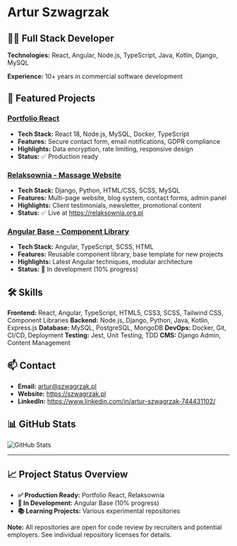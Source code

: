 # Artur Szwagrzak

## 👨‍💻 Full Stack Developer

**Technologies:** React, Angular, Node.js, TypeScript, Java, Kotlin, Django, MySQL

**Experience:** 10+ years in commercial software development

## 🚀 Featured Projects

### [Portfolio React](https://github.com/Arczi89/portfolio-react)

- **Tech Stack:** React 18, Node.js, MySQL, Docker, TypeScript
- **Features:** Secure contact form, email notifications, GDPR compliance
- **Highlights:** Data encryption, rate limiting, responsive design
- **Status:** ✅ Production ready

### [Relaksownia - Massage Website](https://github.com/Arczi89/relaksownia)

- **Tech Stack:** Django, Python, HTML/CSS, SCSS, MySQL
- **Features:** Multi-page website, blog system, contact forms, admin panel
- **Highlights:** Client testimonials, newsletter, promotional content
- **Status:** ✅ Live at https://relaksownia.org.pl

### [Angular Base - Component Library](https://github.com/Arczi89/angular-base)

- **Tech Stack:** Angular, TypeScript, SCSS, HTML
- **Features:** Reusable component library, base template for new projects
- **Highlights:** Latest Angular techniques, modular architecture
- **Status:** 🔄 In development (10% progress)

## 🛠️ Skills

**Frontend:** React, Angular, TypeScript, HTML5, CSS3, SCSS, Tailwind CSS, Component Libraries
**Backend:** Node.js, Django, Python, Java, Kotlin, Express.js
**Database:** MySQL, PostgreSQL, MongoDB
**DevOps:** Docker, Git, CI/CD, Deployment
**Testing:** Jest, Unit Testing, TDD
**CMS:** Django Admin, Content Management

## 📫 Contact

- **Email:** artur@szwagrzak.pl
- **Website:** https://szwagrzak.pl
- **LinkedIn:** https://www.linkedin.com/in/artur-szwagrzak-744431102/

## 📊 GitHub Stats

![GitHub Stats](https://github-readme-stats.vercel.app/api?username=Arczi89&show_icons=true&theme=radical)

---

## 📈 Project Status Overview

- **✅ Production Ready:** Portfolio React, Relaksownia
- **🔄 In Development:** Angular Base (10% progress)
- **📚 Learning Projects:** Various experimental repositories

**Note:** All repositories are open for code review by recruiters and potential employers. See individual repository licenses for details.
